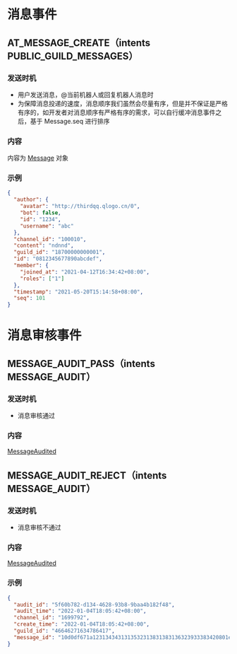 # 消息事件

## AT_MESSAGE_CREATE（intents PUBLIC_GUILD_MESSAGES）

### 发送时机

- 用户发送消息，@当前机器人或回复机器人消息时
- 为保障消息投递的速度，消息顺序我们虽然会尽量有序，但是并不保证是严格有序的，如开发者对消息顺序有严格有序的需求，可以自行缓冲消息事件之后，基于 Message.seq 进行排序

### 内容

内容为 [Message](template/model.md#message) 对象

### 示例

```json
{
  "author": {
    "avatar": "http://thirdqq.qlogo.cn/0",
    "bot": false,
    "id": "1234",
    "username": "abc"
  },
  "channel_id": "100010",
  "content": "ndnnd",
  "guild_id": "18700000000001",
  "id": "0812345677890abcdef",
  "member": {
    "joined_at": "2021-04-12T16:34:42+08:00",
    "roles": ["1"]
  },
  "timestamp": "2021-05-20T15:14:58+08:00",
  "seq": 101
}
```

# 消息审核事件

## MESSAGE_AUDIT_PASS（intents MESSAGE_AUDIT）

### 发送时机

- 消息审核通过

### 内容

[MessageAudited](template/model.md#messageaudited)

## MESSAGE_AUDIT_REJECT（intents MESSAGE_AUDIT）

### 发送时机

- 消息审核不通过

### 内容

[MessageAudited](template/model.md#messageaudited)

### 示例

```json
{
  "audit_id": "5f60b782-d134-4628-93b8-9baa4b182f48",
  "audit_time": "2022-01-04T18:05:42+08:00",
  "channel_id": "1699792",
  "create_time": "2022-01-04T18:05:42+08:00",
  "guild_id": "46646271634786417",
  "message_id": "10d0df671a1231343431313532313831383136323933383420801e280030a0cbc4013848404148f6b7d08e0650b1acf8fa05"
}
```
